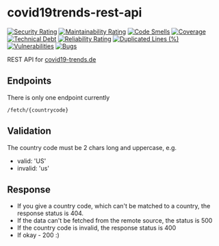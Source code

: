 # covid19trends-rest-api
[![Security Rating](https://sonarcloud.io/api/project_badges/measure?project=cupakob_covid19trends-rest-api&metric=security_rating)](https://sonarcloud.io/summary/new_code?id=cupakob_covid19trends-rest-api) [![Maintainability Rating](https://sonarcloud.io/api/project_badges/measure?project=cupakob_covid19trends-rest-api&metric=sqale_rating)](https://sonarcloud.io/summary/new_code?id=cupakob_covid19trends-rest-api) [![Code Smells](https://sonarcloud.io/api/project_badges/measure?project=cupakob_covid19trends-rest-api&metric=code_smells)](https://sonarcloud.io/summary/new_code?id=cupakob_covid19trends-rest-api) [![Coverage](https://sonarcloud.io/api/project_badges/measure?project=cupakob_covid19trends-rest-api&metric=coverage)](https://sonarcloud.io/summary/new_code?id=cupakob_covid19trends-rest-api) [![Technical Debt](https://sonarcloud.io/api/project_badges/measure?project=cupakob_covid19trends-rest-api&metric=sqale_index)](https://sonarcloud.io/summary/new_code?id=cupakob_covid19trends-rest-api) [![Reliability Rating](https://sonarcloud.io/api/project_badges/measure?project=cupakob_covid19trends-rest-api&metric=reliability_rating)](https://sonarcloud.io/summary/new_code?id=cupakob_covid19trends-rest-api) [![Duplicated Lines (%)](https://sonarcloud.io/api/project_badges/measure?project=cupakob_covid19trends-rest-api&metric=duplicated_lines_density)](https://sonarcloud.io/summary/new_code?id=cupakob_covid19trends-rest-api) [![Vulnerabilities](https://sonarcloud.io/api/project_badges/measure?project=cupakob_covid19trends-rest-api&metric=vulnerabilities)](https://sonarcloud.io/summary/new_code?id=cupakob_covid19trends-rest-api) [![Bugs](https://sonarcloud.io/api/project_badges/measure?project=cupakob_covid19trends-rest-api&metric=bugs)](https://sonarcloud.io/summary/new_code?id=cupakob_covid19trends-rest-api)

REST API for [covid19-trends.de][1]

## Endpoints
There is only one endpoint currently

`/fetch/{countrycode}`

## Validation

The country code must be 2 chars long and uppercase, e.g.
* valid: 'US'
* invalid: 'us'

## Response

* If you give a country code, which can't be matched to a country, the response status is 404.
* If the data can't be fetched from the remote source, the status is 500
* If the country code is invalid, the response status is 400
* If okay - 200 :)

[1]: https://covid19-trends.de
[2]: https://sonarcloud.io/project/overview?id=cupakob_covid19trends-rest-api
